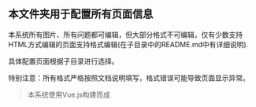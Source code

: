 ## 本文件夹用于配置所有页面信息


本系统所有图片、所有问题都可编辑，但大部分格式不可编辑，仅有少数支持HTML方式编辑的页面支持格式编辑(在子目录中的README.md中有详细说明).

具体配置页面根据子目录进行选择。

特别注意：所有格式严格按照文档说明填写，格式错误可能导致页面显示异常。

> 本系统使用Vue.js构建而成